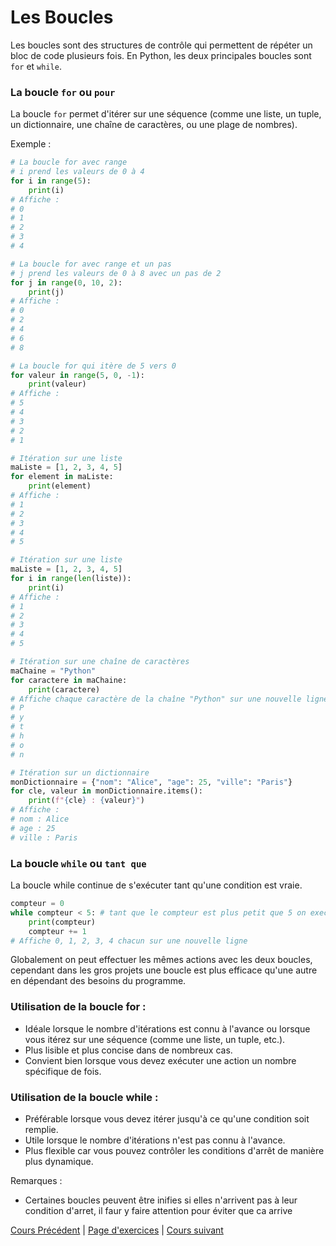 # Les Boucles

Les boucles sont des structures de contrôle qui permettent de répéter un bloc de code plusieurs fois. En Python, les deux principales boucles sont `for` et `while`.

### La boucle `for` ou `pour`

La boucle `for` permet d'itérer sur une séquence (comme une liste, un tuple, un dictionnaire, une chaîne de caractères, ou une plage de nombres). 

Exemple :

```python
# La boucle for avec range
# i prend les valeurs de 0 à 4
for i in range(5):
    print(i)
# Affiche : 
# 0
# 1
# 2
# 3
# 4

# La boucle for avec range et un pas
# j prend les valeurs de 0 à 8 avec un pas de 2
for j in range(0, 10, 2):
    print(j)
# Affiche :
# 0
# 2
# 4
# 6
# 8

# La boucle for qui itère de 5 vers 0
for valeur in range(5, 0, -1):
    print(valeur)
# Affiche :
# 5
# 4
# 3
# 2
# 1

# Itération sur une liste
maListe = [1, 2, 3, 4, 5]
for element in maListe:
    print(element)
# Affiche :
# 1
# 2
# 3
# 4
# 5

# Itération sur une liste
maListe = [1, 2, 3, 4, 5]
for i in range(len(liste)):
    print(i)
# Affiche :
# 1
# 2
# 3
# 4
# 5

# Itération sur une chaîne de caractères
maChaine = "Python"
for caractere in maChaine:
    print(caractere)
# Affiche chaque caractère de la chaîne "Python" sur une nouvelle ligne :
# P
# y
# t
# h
# o
# n

# Itération sur un dictionnaire
monDictionnaire = {"nom": "Alice", "age": 25, "ville": "Paris"}
for cle, valeur in monDictionnaire.items():
    print(f"{cle} : {valeur}")
# Affiche :
# nom : Alice
# age : 25
# ville : Paris
```

### La boucle `while` ou `tant que`

La boucle while continue de s'exécuter tant qu'une condition est vraie.

```python
compteur = 0
while compteur < 5: # tant que le compteur est plus petit que 5 on execute le code dans la boucle
    print(compteur)
    compteur += 1
# Affiche 0, 1, 2, 3, 4 chacun sur une nouvelle ligne
```

Globalement on peut effectuer les mêmes actions avec les deux boucles, cependant dans les gros projets une boucle est plus efficace qu'une autre en dépendant des besoins du programme.

### Utilisation de la boucle for :
- Idéale lorsque le nombre d'itérations est connu à l'avance ou lorsque vous itérez sur une séquence (comme une liste, un tuple, etc.).
- Plus lisible et plus concise dans de nombreux cas.
- Convient bien lorsque vous devez exécuter une action un nombre spécifique de fois.
### Utilisation de la boucle while :
- Préférable lorsque vous devez itérer jusqu'à ce qu'une condition soit remplie.
- Utile lorsque le nombre d'itérations n'est pas connu à l'avance.
- Plus flexible car vous pouvez contrôler les conditions d'arrêt de manière plus dynamique.

Remarques : 

- Certaines boucles peuvent être inifies si elles n'arrivent pas à leur condition d'arret, il faur y faire attention pour éviter que ca arrive

[Cours Précédent](../Cours/10_Les%20types%20complexes.md) | 
[Page d'exercices](../Exercices/Exercices_boucles.md) | 
[Cours suivant](../Cours/12_La%20récursivité.md)